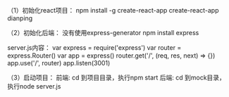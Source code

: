 （1）初始化react项目：
npm install -g create-react-app
create-react-app dianping

（2）初始化后端：
没有使用express-generator
npm install express

server.js内容：
  var express = require('express')
  var router = express.Router()
  var app = express()
  router.get('/', (req, res, next) => {})
  app.use('/', router)
  app.listen(3001)

（3）启动项目：
前端: cd 到项目目录，执行npm start
后端: cd 到mock目录，执行node server.js